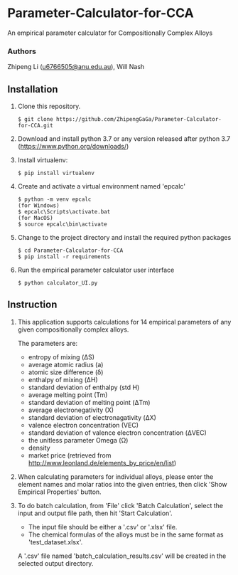 # Parameter-Calculator-for-CCA
An empirical parameter calculator for Compositionally Complex Alloys

### Authors
Zhipeng Li (u6766505@anu.edu.au), Will Nash

## Installation
1. Clone this repository. 
   ```
   $ git clone https://github.com/ZhipengGaGa/Parameter-Calculator-for-CCA.git
   ```
2. Download and install python 3.7 or any version released after python 3.7 (https://www.python.org/downloads/)

3. Install virtualenv:
   ```
   $ pip install virtualenv
   ```
4. Create and activate a virtual environment named 'epcalc'
   ```
   $ python -m venv epcalc
   (for Windows)
   $ epcalc\Scripts\activate.bat
   (for MacOS)
   $ source epcalc\bin\activate
   ```
5. Change to the project directory and install the required python packages  
   ```
   $ cd Parameter-Calculator-for-CCA
   $ pip install -r requirements
   ```
6. Run the empirical parameter calculator user interface  
   ```
   $ python calculator_UI.py
   ```
   
## Instruction
1. This application supports calculations for 14 empirical parameters of any given compositionally complex alloys. 

   The parameters are: 
   * entropy of mixing (ΔS)
   * average atomic radius (a)
   * atomic size difference (δ)
   * enthalpy of mixing (ΔH)
   * standard deviation of enthalpy (std H)
   * average melting point (Tm)
   * standard deviation of melting point (ΔTm)
   * average electronegativity (X)
   * standard deviation of electronagativity (ΔX)
   * valence electron concentration (VEC)
   * standard deviation of valence electron concentration (ΔVEC)
   * the unitless parameter Omega (Ω)
   * density
   * market price (retrieved from http://www.leonland.de/elements_by_price/en/list)
   
2. When calculating parameters for individual alloys, please enter the element names and molar ratios into the given entries, then click 'Show Empirical Properties' button. 

3. To do batch calculation, from 'File' click 'Batch Calculation', select the input and output file path, then hit 'Start Calculation'.
   * The input file should be either a '.csv' or '.xlsx' file. 
   * The chemical formulas of the alloys must be in the same format as 'test_dataset.xlsx'.
   
   A '.csv' file named 'batch_calculation_results.csv' will be created in the selected output directory. 
   
  
